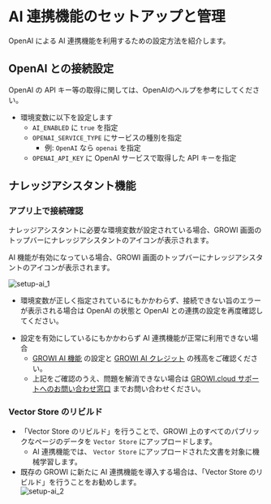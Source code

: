 # AI 連携機能のセットアップと管理

OpenAI による AI 連携機能を利用するための設定方法を紹介します。

<ContextualBlock context="docs-growi-org">

## OpenAI との接続設定

OpenAI の API キー等の取得に関しては、OpenAIのヘルプを参考にしてください。

- 環境変数に以下を設定します
  - `AI_ENABLED` に `true` を指定
  - `OPENAI_SERVICE_TYPE` にサービスの種別を指定
    - 例: `OpenAI` なら `openai` を指定
  - `OPENAI_API_KEY` に OpenAI サービスで取得した API キーを指定

</ContextualBlock>

## ナレッジアシスタント機能

### アプリ上で接続確認

<ContextualBlock context="docs-growi-org">

ナレッジアシスタントに必要な環境変数が設定されている場合、GROWI 画面のトップバーにナレッジアシスタントのアイコンが表示されます。

</ContextualBlock>


<ContextualBlock context="help-growi-cloud">

AI 機能が有効になっている場合、GROWI 画面のトップバーにナレッジアシスタントのアイコンが表示されます。

</ContextualBlock>

<img :src="$withBase('/assets/images/ja/setup-ai_1.png')" alt="setup-ai_1">

<ContextualBlock context="docs-growi-org">

- 環境変数が正しく指定されているにもかかわらず、接続できない旨のエラーが表示される場合は OpenAI の状態と OpenAI との連携の設定を再度確認してください。

</ContextualBlock>

<ContextualBlock context="help-growi-cloud">

- 設定を有効にしているにもかかわらず AI 連携機能が正常に利用できない場合
  - [GROWI AI 機能](/ja/cloud/ai-chat) の設定と [GROWI AI クレジット](/ja/cloud/ai-credit) の残高をご確認ください。
  - 上記をご確認のうえ、問題を解消できない場合は [GROWI.cloud サポートへのお問い合わせ窓口](https://growi.cloud/contact) までお問い合わせください。

</ContextualBlock>

### Vector Store のリビルド

- 「Vector Store のリビルド」を行うことで、GROWI 上のすべてのパブリックなページのデータを `Vector Store` にアップロードします。
  - AI 連携機能では、 `Vector Store` にアップロードされた文書を対象に機械学習します。
- 既存の GROWI に新たに AI 連携機能を導入する場合は、「Vector Store のリビルド」を行うことをお勧めします。  
  <img :src="$withBase('/assets/images/ja/setup-ai_2.png')" alt="setup-ai_2">

